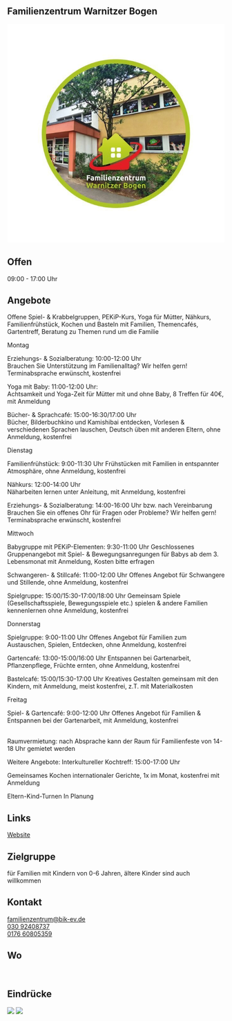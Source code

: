 ## Familienzentrum Warnitzer Bogen
<img id="topmedia" src="/Familienzentren/images/FZ Warnitzer Bogen/Logo FZ Warnitzer Bogen.jpg" />

## Offen
09:00 - 17:00 Uhr<br>


<!--
## Wochenplan
<pre id="weeklyschedule">
Offene Spiel- & Krabbelgruppen, PEKiP-Kurs, Yoga für Mütter, Nähkurs, Familienfrühstück, Kochen und Basteln mit Familien, Themencafés, Gartentreff, Beratung zu Themen rund um die Familie
-->

## Angebote
Offene Spiel- & Krabbelgruppen, PEKiP-Kurs, Yoga für Mütter, Nähkurs, Familienfrühstück, Kochen und Basteln mit Familien, Themencafés, Gartentreff, Beratung zu Themen rund um die Familie<br>

Montag<br>

Erziehungs- & Sozialberatung: 10:00-12:00 Uhr<br>
Brauchen Sie Unterstützung im Familienalltag? Wir helfen gern! Terminabsprache erwünscht, kostenfrei<br>

Yoga mit Baby: 11:00-12:00 Uhr:<br>
Achtsamkeit und Yoga-Zeit für Mütter mit und ohne Baby, 8 Treffen für 40€, mit Anmeldung<br>

Bücher- & Sprachcafé: 15:00-16:30/17:00 Uhr<br>
Bücher, Bilderbuchkino und Kamishibai entdecken, Vorlesen & verschiedenen Sprachen
lauschen, Deutsch üben mit anderen Eltern, ohne Anmeldung, kostenfrei<br>

Dienstag<br>

Familienfrühstück: 9:00-11:30 Uhr
Frühstücken mit Familien in entspannter Atmosphäre, ohne Anmeldung, kostenfrei<br>

Nähkurs: 12:00-14:00 Uhr<br>
Näharbeiten lernen unter Anleitung, mit Anmeldung, kostenfrei<br>

Erziehungs- & Sozialberatung: 14:00-16:00 Uhr bzw. nach Vereinbarung
Brauchen Sie ein offenes Ohr für Fragen oder Probleme? Wir helfen gern! Terminabsprache erwünscht,
kostenfrei

Mittwoch

Babygruppe mit PEKiP-Elementen: 9:30-11:00 Uhr
Geschlossenes Gruppenangebot mit Spiel- & Bewegungsanregungen für Babys ab dem 3. Lebensmonat
mit Anmeldung, Kosten bitte erfragen

Schwangeren- & Stillcafé: 11:00-12:00 Uhr
Offenes Angebot für Schwangere und Stillende, ohne Anmeldung, kostenfrei

Spielgruppe: 15:00/15:30-17:00/18:00 Uhr
Gemeinsam Spiele (Gesellschaftsspiele, Bewegungsspiele etc.) spielen & andere Familien kennenlernen
ohne Anmeldung, kostenfrei

Donnerstag

Spielgruppe: 9:00-11:00 Uhr
Offenes Angebot für Familien zum Austauschen, Spielen, Entdecken, ohne Anmeldung, kostenfrei

Gartencafé: 13:00-15:00/16:00 Uhr
Entspannen bei Gartenarbeit, Pflanzenpflege, Früchte ernten, ohne Anmeldung, kostenfrei

Bastelcafé: 15:00/15:30-17:00 Uhr
Kreatives Gestalten gemeinsam mit den Kindern, mit Anmeldung, meist kostenfrei, z.T. mit Materialkosten

Freitag

Spiel- & Gartencafé: 9:00-12:00 Uhr
Offenes Angebot für Familien & Entspannen bei der Gartenarbeit, mit Anmeldung, kostenfrei
<br>

<br>
Raumvermietung: nach Absprache kann der Raum für Familienfeste von 14-18 Uhr gemietet werden

Weitere Angebote:
Interkultureller Kochtreff: 15:00-17:00 Uhr

Gemeinsames Kochen internationaler Gerichte, 1x im Monat, kostenfrei mit Anmeldung

Eltern-Kind-Turnen In Planung

## Links
<a class="external_link" target="blank" href="[](https://www.bik-ev.de/seite/458736/familienzentrum-warnitzer-bogen.html)">Website</a>

## Zielgruppe
 für Familien mit Kindern von 0-6 Jahren, ältere Kinder sind auch willkommen

## Kontakt
[familienzentrum@bik-ev.de](mailto:familienzentrum@bik-ev.de)<br>
<a href="tel:+493092408737 ">030 92408737 </a> <br>
<a href="tel:+4917660805359 ">0176 60805359 </a>

## Wo
<div id="gmap"></div>
<script>window.onload = showMap('Warnitzer Straße 9 - 11, 13057 Berlin', 0, 'gmap_mini')</script><br>


## Eindrücke
<div class="mediacontainer">
  <img src="/images/FZ Warnitzer Bogen/IMG_20231012_161939_1.jpg/" />
  <img src="/images/FZ Warnitzer Bogen/IMG_20231017_153735.jpg" />
</div> 
